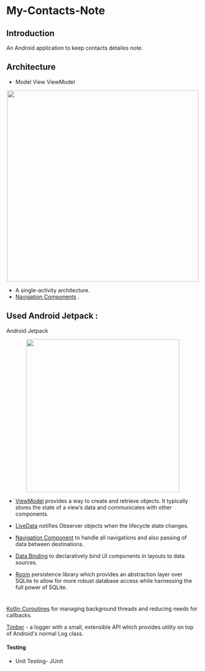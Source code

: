 # My-Contacts-Note

## Introduction
An Android application to keep contacts detailes note.

## Architecture
* Model View ViewModel

<p align="center"><a><img src="https://developer.android.com/topic/libraries/architecture/images/final-architecture.png" width="500"></a></p>

* A single-activity architecture.
* [Navigation Components](https://developer.android.com/guide/navigation) .

## Used Android Jetpack :
Android Jetpack
<p align="center"><a><img src="https://www.xda-developers.com/files/2018/05/Android-Jetpack-1024x517.png" width="400"></a></p>
 
* [ViewModel](https://developer.android.com/topic/libraries/architecture/viewmodel) provides a way to create and retrieve objects. It typically stores the state of a view’s data and communicates with other components.

* [LiveData](https://developer.android.com/topic/libraries/architecture/livedata)  notifies Observer objects when the lifecycle state changes.

* [Navigation Component](https://developer.android.com/guide/navigation) to handle all navigations and also passing of data between destinations.

* [Data Binding](https://developer.android.com/topic/libraries/data-binding/) to declaratively bind UI components in layouts to data sources.

* [Room](https://developer.android.com/topic/libraries/architecture/room) persistence library which provides an abstraction layer over SQLite to allow for more robust database access while harnessing the full power of SQLite.

#

 [Kotlin Coroutines](https://kotlinlang.org/docs/reference/coroutines-overview.html) for managing background threads and reducing needs for callbacks.
 
 [Timber](https://github.com/JakeWharton/timber) - a logger with a small, extensible API which provides utility on top of Android's normal Log class.

#### Testing
* Unit Testing- JUnit
